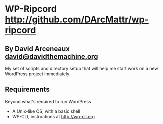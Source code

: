 # WP-Ripcord <http://github.com/DArcMattr/wp-ripcord>

## By David Arceneaux <david@davidthemachine.org>

My set of scripts and directory setup that will help me start work on a new
WordPress project immediately

## Requirements

Beyond what's required to run WordPress

* A Unix-like OS, with a basic shell
* WP-CLI, instructions at <http://wp-cli.org>
